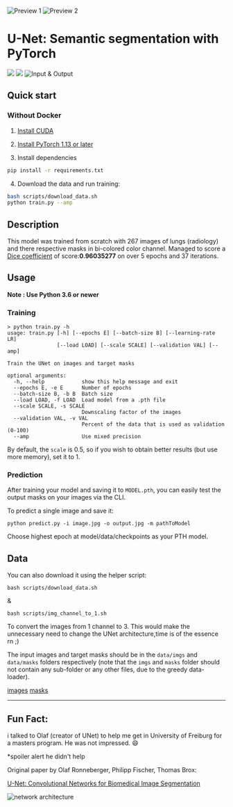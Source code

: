
![Preview 1](https://github.com/4lisyd/Medical-Semantic-Segmentation-UNet/assets/43340423/3575af99-8d37-426b-b47e-37e82e32b5c6)
![Preview 2](https://github.com/4lisyd/Medical-Semantic-Segmentation-UNet/assets/43340423/ad0ee115-1114-4192-9d32-e82f2f97e4aa)


# U-Net: Semantic segmentation with PyTorch

<a href="https://pytorch.org/"><img src="https://img.shields.io/badge/PyTorch-v1.13+-red.svg?logo=PyTorch&style=for-the-badge" /></a>
<a href="#"><img src="https://img.shields.io/badge/python-v3.6+-blue.svg?logo=python&style=for-the-badge" /></a>
![Input & Output](https://github.com/4lisyd/Medical-Semantic-Segmentation-UNet/assets/43340423/e2b1248e-6d14-42cc-acde-740d2a6f3db0)


## Quick start

### Without Docker

1. [Install CUDA](https://developer.nvidia.com/cuda-downloads)

2. [Install PyTorch 1.13 or later](https://pytorch.org/get-started/locally/)

3. Install dependencies

```bash
pip install -r requirements.txt
```

4. Download the data and run training:

```bash
bash scripts/download_data.sh
python train.py --amp
```

## Description

This model was trained from scratch with 267 images of lungs (radiology) and there respective masks in bi-colored color channel. Managed to score a [Dice coefficient](https://en.wikipedia.org/wiki/S%C3%B8rensen%E2%80%93Dice_coefficient) of score:**0.96035277** on over 5 epochs and 37 iterations.

## Usage

**Note : Use Python 3.6 or newer**

### Training

```console
> python train.py -h
usage: train.py [-h] [--epochs E] [--batch-size B] [--learning-rate LR]
                [--load LOAD] [--scale SCALE] [--validation VAL] [--amp]

Train the UNet on images and target masks

optional arguments:
  -h, --help            show this help message and exit
  --epochs E, -e E      Number of epochs
  --batch-size B, -b B  Batch size
  --load LOAD, -f LOAD  Load model from a .pth file
  --scale SCALE, -s SCALE
                        Downscaling factor of the images
  --validation VAL, -v VAL
                        Percent of the data that is used as validation (0-100)
  --amp                 Use mixed precision
```

By default, the `scale` is 0.5, so if you wish to obtain better results (but use more memory), set it to 1.

### Prediction

After training your model and saving it to `MODEL.pth`, you can easily test the output masks on your images via the CLI.

To predict a single image and save it:

`python predict.py -i image.jpg -o output.jpg -m pathToModel`

Choose highest epoch at model/data/checkpoints as your PTH model.

## Data

You can also download it using the helper script:

```
bash scripts/download_data.sh
```

&

```
bash scripts/img_channel_to_1.sh
```

To convert the images from 1 channel to 3. This would make the unnecessary need to change the UNet architecture,time is of the essence rn ;)

The input images and target masks should be in the `data/imgs` and `data/masks` folders respectively (note that the `imgs` and `masks` folder should not contain any sub-folder or any other files, due to the greedy data-loader).

[images](https://drive.google.com/file/d/1l86uyjZfNGwJnNwrIgN2CIoynjxtXLQc/view?usp=drive_link)
[masks](https://drive.google.com/file/d/1qDP0Z4aHq4Ki0-V6pcCBKneQOv5D56kD/view?usp=drive_link)

---

## **Fun Fact:**
i talked to Olaf (creator of UNet) to help me get in University of Freiburg for a masters program. He was not impressed. 😄

*spoiler alert he didn't help  

Original paper by Olaf Ronneberger, Philipp Fischer, Thomas Brox:

[U-Net: Convolutional Networks for Biomedical Image Segmentation](https://arxiv.org/abs/1505.04597)

![network architecture](https://i.imgur.com/jeDVpqF.png)
